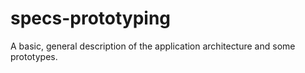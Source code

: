 # specs-prototyping
A basic, general description of the application architecture and some prototypes.
